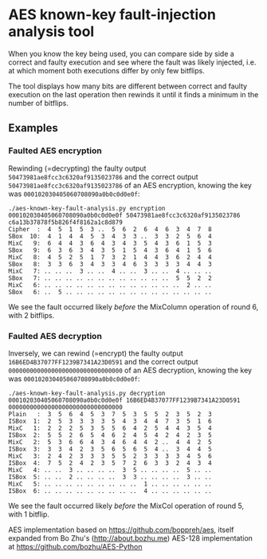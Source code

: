 # AES known-key fault-injection analysis tool

When you know the key being used, you can compare side by side a correct and faulty execution and see where the fault was likely injected, i.e. at which moment both executions differ by only few bitflips.

The tool displays how many bits are different between correct and faulty execution on the last operation then rewinds it until it finds a minimum in the number of bitflips.

## Examples

### Faulted AES encryption

Rewinding (=decrypting) the faulty output `50473981ae8fcc3c6320af9135023786` and the correct output `50473981ae8fcc3c6320af9135023786` of an AES encryption, knowing the key was `000102030405060708090a0b0c0d0e0f`:
```
./aes-known-key-fault-analysis.py encryption 000102030405060708090a0b0c0d0e0f 50473981ae8fcc3c6320af9135023786 c6a13b37878f5b826f4f8162a1c8d879
Cipher  :  4  5  1  5  3 ..  5  6  2  6  4  6  3  4  7  8
SBox  10:  4  1  4  4  5  3  4  3  3 ..  3  3  2  5  6  4
MixC   9:  6  4  4  3  6  4  3  4  3  5  4  3  6  1  5  3
SBox   9:  6  3  6  3  4  3  5  1  5  4  3  6  4  1  5  6
MixC   8:  4  5  2  5  1  7  3  2  1  4  4  3  6  2  4  4
SBox   8:  3  3  6  3  4  3  3  4  6  3  3  3  3  4  4  3
MixC   7: .. .. ..  3 .. ..  4 .. ..  3 .. ..  4 .. .. ..
SBox   7: .. .. .. .. .. .. .. .. .. .. .. ..  5  5  2  2
MixC   6: .. .. .. .. .. .. .. .. .. .. .. .. ..  2 .. ..
SBox   6: ..  5 .. .. .. .. .. .. .. .. .. .. .. .. .. ..
```
We see the fault occurred likely *before* the MixColumn operation of round 6, with 2 bitflips.

### Faulted AES decryption

Inversely, we can rewind (=encrypt) the faulty output `16B6ED4B37077FF1239B7341A23D0591` and the correct output `00000000000000000000000000000000` of an AES decryption, knowing the key was `000102030405060708090a0b0c0d0e0f`:
```
./aes-known-key-fault-analysis.py decryption 000102030405060708090a0b0c0d0e0f 16B6ED4B37077FF1239B7341A23D0591 00000000000000000000000000000000
Plain   :  3  5  6  4  5  3  7  5  3  5  5  2  3  5  2  3
ISBox  1:  2  5  3  3  3  3  5  4  3  4  4  7  3  5  1  6
MixC   1:  2  2  2  5  3  5  5  6  4  2  5  4  4  3  5  4
ISBox  2:  5  5  2  6  5  4  6  2  4  5  4  2  4  2  3  5
MixC   2:  5  3  6  6  4  3  4  6  4  4  2 ..  4  4  2  5
ISBox  3:  3  3  4  2  3  5  6  5  6  5  4 ..  3  4  4  5
MixC   3:  2  4  2  3  3  3  5  5  2  3  3  3  3  4  5  6
ISBox  4:  7  5  2  4  2  3  5  7  2  6  3  3  2  4  3  4
MixC   4: .. ..  3 .. .. .. ..  3  5 .. .. .. ..  5 .. ..
ISBox  5: .. ..  2 .. .. .. ..  3  3 .. .. .. ..  3 .. ..
MixC   5: .. .. .. .. .. .. .. .. ..  1 .. .. .. .. .. ..
ISBox  6: .. .. .. .. .. .. .. .. ..  4 .. .. .. .. .. ..
```
We see the fault occurred likely *before* the MixCol operation of round 5, with 1 bitflip.

AES implementation based on https://github.com/boppreh/aes, itself expanded from Bo Zhu's (http://about.bozhu.me)
AES-128 implementation at https://github.com/bozhu/AES-Python
